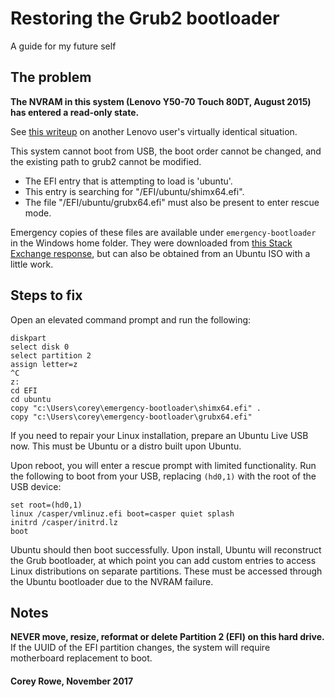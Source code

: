 # Restoring the Grub2 bootloader
A guide for my future self


## The problem
<b>The NVRAM in this system (Lenovo Y50-70 Touch 80DT, August 2015) has entered a read-only state.</b>

See [this writeup](https://www.dedoimedo.com/computers/lenovo-g50-read-only-nvram.html) on another Lenovo user's virtually identical situation.

This system cannot boot from USB, the boot order cannot be changed, and the existing path to grub2 cannot be modified.

- The EFI entry that is attempting to load is 'ubuntu'.
- This entry is searching for "/EFI/ubuntu/shimx64.efi".
- The file "/EFI/ubuntu/grubx64.efi" must also be present to enter rescue mode.

Emergency copies of these files are available under `emergency-bootloader` in the Windows home folder.
They were downloaded from [this Stack Exchange response](https://askubuntu.com/a/597381), but can also be obtained from an Ubuntu ISO with a little work.

## Steps to fix
Open an elevated command prompt and run the following:
```
diskpart
select disk 0
select partition 2
assign letter=z
^C
z:
cd EFI
cd ubuntu
copy "c:\Users\corey\emergency-bootloader\shimx64.efi" .
copy "c:\Users\corey\emergency-bootloader\grubx64.efi"
```

If you need to repair your Linux installation, prepare an Ubuntu Live USB now. This must be Ubuntu or a distro built upon Ubuntu.

Upon reboot, you will enter a rescue prompt with limited functionality. Run the following to boot from your USB, replacing `(hd0,1)` with the root of the USB device: 

```
set root=(hd0,1)
linux /casper/vmlinuz.efi boot=casper quiet splash
initrd /casper/initrd.lz
boot
```

Ubuntu should then boot successfully. Upon install, Ubuntu will reconstruct the Grub bootloader, at which point you can add custom entries to access Linux distributions on separate partitions. These must be accessed through the Ubuntu bootloader due to the NVRAM failure.

## Notes
<b>NEVER move, resize, reformat or delete Partition 2 (EFI) on this hard drive.</b>
If the UUID of the EFI partition changes, the system will require motherboard replacement to boot.

#### Corey Rowe, November 2017
